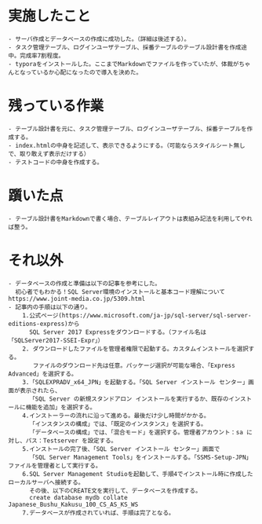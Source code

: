  # 実施したこと
    - サーバ作成とデータベースの作成に成功した。（詳細は後述する）。
    - タスク管理テーブル、ログインユーザテーブル、採番テーブルのテーブル設計書を作成途中。完成率7割程度。
    - typoraをインストールした。ここまでMarkdownでファイルを作っていたが、体裁がちゃんとなっているか心配になったので導入を決めた。

 # 残っている作業
    - テーブル設計書を元に、タスク管理テーブル、ログインユーザテーブル、採番テーブルを作成する。
    - index.htmlの中身を記述して、表示できるようにする。（可能ならスタイルシート無しで、取り敢えず表示だけする）
    - テストコードの中身を作成する。

 # 躓いた点
    - テーブル設計書をMarkdownで書く場合、テーブルレイアウトは表組み記法を利用してやれば整う。
    

 # それ以外
    - データベースの作成と準備は以下の記事を参考にした。
      初心者でもわかる！SQL Server環境のインストールと基本コード理解について https://www.joint-media.co.jp/5309.html
    - 記事内の手順は以下の通り。
        1.公式ページ(https://www.microsoft.com/ja-jp/sql-server/sql-server-editions-express)から
          SQL Server 2017 Expressをダウンロードする。（ファイル名は「SQLServer2017-SSEI-Expr」）
        2. ダウンロードしたファイルを管理者権限で起動する。カスタムインストールを選択する。
           ファイルのダウンロード先は任意。パッケージ選択が可能な場合、「Express Advanced」を選択する。
        3.「SQLEXPRADV_x64_JPN」を起動する。「SQL Server インストール センター」画面が表示されたら、
          「SQL Server の新規スタンドアロン インストールを実行するか、既存のインストールに機能を追加」を選択する。 
        4.インストーラーの流れに沿って進める。最後だけ少し時間がかかる。
          「インスタンスの構成」では、「既定のインスタンス」を選択する。
          「データベースの構成」では、「混合モード」を選択する。管理者アカウント：sa に対し、パス：Testserver を設定する。
        5.インストールの完了後、「SQL Server インストール センター」画面で
          「SQL Server Management Tools」をインストールする。「SSMS-Setup-JPN」ファイルを管理者として実行する。
        6.SQL Server Management Studioを起動して、手順4でインストール時に作成したローカルサーバへ接続する。
          その後、以下のCREATE文を実行して、データベースを作成する。
          create database mydb collate Japanese_Bushu_Kakusu_100_CS_AS_KS_WS
        7.データベースが作成されていれば、手順は完了となる。
        




